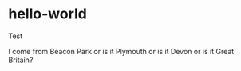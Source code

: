 # hello-world
Test

I come from Beacon Park or is it Plymouth or is it Devon or is it Great Britain?
